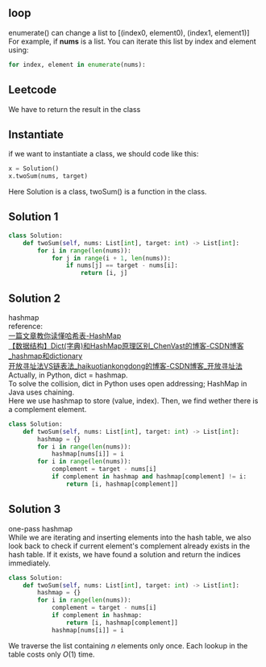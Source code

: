 <a name="loop"></a>
## loop
enumerate() can change a list to [(index0, element0), (index1, element1)]<br />For example, if **nums** is a list. You can iterate this list by index and element using:
```python
for index, element in enumerate(nums):
```
<a name="Leetcode"></a>
## Leetcode
We have to return the result in the class
<a name="Instantiate"></a>
## Instantiate
if we want to instantiate a class, we should code like this:
```python
x = Solution()
x.twoSum(nums, target)
```
Here Solution is a class, twoSum() is a function in the class.
<a name="7e0129ab"></a>
## Solution 1
```python
class Solution:
    def twoSum(self, nums: List[int], target: int) -> List[int]:
        for i in range(len(nums)):
            for j in range(i + 1, len(nums)):
                if nums[j] == target - nums[i]:
                    return [i, j]
```

<a name="1702a6b9"></a>
## Solution 2
hashmap<br />reference:<br />[一篇文章教你读懂哈希表-HashMap](https://zhuanlan.zhihu.com/p/84327339)<br />[【数据结构】Dict(字典)和HashMap原理区别_ChenVast的博客-CSDN博客_hashmap和dictionary](https://blog.csdn.net/ChenVast/article/details/81451297)<br />[开放寻址法VS链表法_haikuotiankongdong的博客-CSDN博客_开放寻址法](https://blog.csdn.net/weixin_41563161/article/details/105104239)<br />Actually, in Python, dict = hashmap.<br />To solve the collision, dict in Python uses open addressing; HashMap in Java uses chaining.<br />Here we use hashmap to store (value, index). Then, we find wether there is a complement element.
```python
class Solution:
    def twoSum(self, nums: List[int], target: int) -> List[int]:
        hashmap = {}
        for i in range(len(nums)):
            hashmap[nums[i]] = i
        for i in range(len(nums)):
            complement = target - nums[i]
            if complement in hashmap and hashmap[complement] != i:
                return [i, hashmap[complement]]
```
<a name="835421b2"></a>
## Solution 3
one-pass hashmap<br />While we are iterating and inserting elements into the hash table, we also look back to check if current element's complement already exists in the hash table. If it exists, we have found a solution and return the indices immediately.
```python
class Solution:
    def twoSum(self, nums: List[int], target: int) -> List[int]:
        hashmap = {}
        for i in range(len(nums)):
            complement = target - nums[i]
            if complement in hashmap:
                return [i, hashmap[complement]]
            hashmap[nums[i]] = i
```
We traverse the list containing $n$ elements only once. Each lookup in the table costs only $O(1)$ time.
